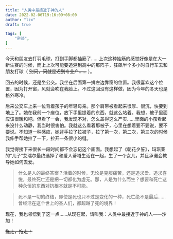 ```yaml
---
title: "人类中最接近于神的人"
date: 2022-02-06T19:16:09+08:00
author: "lzx"
draft: true 

tags: [
    "杂谈",
]
---
```


今天和朋友去打羽毛球，打到手脚都抽筋了……上次这种抽筋的感觉好像是在大一新生赛的时候，而上上次可能要追溯到高中的那阵子，狂飙半个多小时自行车去和朋友打球（ ~~别问，问就是迟到专业户……~~ ）。

回去的时候，还是坐公交。我坐在后面第一排左边靠窗的位置。我很喜欢这个位置，因为打开窗，风就会吹在我脸上。不过这回没有这样做，因为今年的冬天也是格外寒冷。

后来公交车上来一位背着孩子的年轻母亲。那个肩带被看起来很厚、很沉，快要到地上了。她在我前一个座位，放下手里提着的东西，就这么站着。我想，被子里面应该很暖和吧。但看了一会，我发现不对，怎么盖得这么严实……里面的小孩看起来没什么动静，我当时很害怕。我就这么看着那被子，心里在想着要不要说，要不要说。不知道一种感应，她背手拉了拉被子，拉了第一次，第二次，第三次的时候我伸手帮她拉了一下，拉开一条很小的缝。

我觉得接下来很长一段时间都不会忘记这个画面。我想起了《朝花夕誓》，玛琪亚的“儿子”艾瑞尔最终选择了和爱人蒂塔生活在一起，生了一个女儿，并且承诺会教导她如何去爱。

> 什么是人的最终答案？活着的时候，无论是克服痛苦，还是追求爱、追求喜悦，最终死亡还是把一切都化为虚无。那，人是为什么而生？想要和死亡这种永恒的东西对抗根本就是不可能。

> 死不是一切的终结，即使是死也只不过是变化的一种，死亡绝不是最后……曾经活在这个世上的圣人们，都超越了死的境界！

现在，我也领悟到了这一点……从现在起，请叫我：人类中最接近于神的人——沙加！

~~拖走，拖走！~~